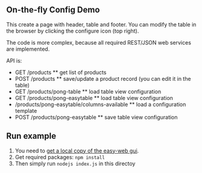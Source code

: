 ## On-the-fly Config Demo
This create a page with header, table and footer. 
You can modify the table in the browser by clicking the configure icon (top right).

The code is more complex, because all required REST/JSON web services are implemented.

API is:
* GET /products
** get list of products
* POST /products
** save/update a product record (you can edit it in the table)
* GET /products/pong-table
** load table view configuration
* GET /products/pong-easytable
** load table view configuration
* /products/pong-easytable/columns-available
** load a configuration template
* POST /products/pong-easytable
** save table view configuration

## Run example
1. You need to [get a local copy of the easy-web gui](https://github.com/ma-ha/easy-web-gui).
2. Get required packages: `npm install`
2. Then simply run `nodejs index.js` in this directoy 